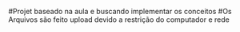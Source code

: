 #Projet baseado na aula e buscando implementar os conceitos 
#Os Arquivos são feito upload devido a restrição do computador e rede
